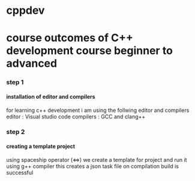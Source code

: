 # cppdev
<h1>course outcomes of C++ development course beginner to advanced</h1>
<h3>step 1</h3>
<h4>installation of editor and compilers</h4> 
for learning c++ development i am using the follwing editor and compilers 
editor : Visual studio code 
compilers : GCC and clang++ 
<h3>step 2</h3>
<h4>creating a template project </h4>
using spaceship operator (<=>) we create a template for project and run it using g++ compiler 
this creates a json task file 
on compilation build is successful

